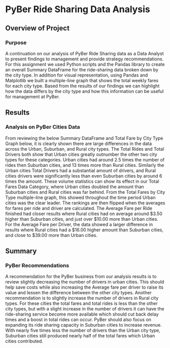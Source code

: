 # PyBer Ride Sharing Data Analysis 

## Overview of Project 

### Purpose
A continuation on our analysis of PyBer Ride Sharing data as a Data Analyst to present findings to management and provide strategy recommendations. For this assignment we used Python scripts and the Pandas library to create an overall Summary DataFrame for the ride-sharing data broken down by the city type. In addition for visual representation, using Pandas and Matplotlib we built a multiple-line graph that shows the total weekly fares for each city type. Based from the results of our findings we can highlight how the data differs by the city type and how this information can be useful for management at PyBer. 

## Results 

### Analysis on PyBer Cities Data 
From reviewing the below Summary DataFrame and Total Fare by City Type Graph below, it is clearly shown there are large differences in the data across the Urban, Suburban, and Rural city types. The Total Rides and Total Drivers both show that Urban cities greatly outnumber the other two city types for these categories. Urban cities had around 2.5 times the number of rides then Suburban cities, and 13 times more than Rural cities. Similarly the Urban cities Total Drivers had a substantial amount of drivers, and Rural cities drivers were significantly less than even Suburban cities by around 6 times the amount. These volume statistics can show its effect in our Total Fares Data Category, where Urban cities doubled the amount than Suburban cities and Rural cities was far behind. From the Total Fares by City Type multiple-line graph, this showed throughout the time period Urban cities was the clear leader. The rankings are then flipped when the averages for fares per ride and driver are calculated. The Average Fare per Ride finished had closer results where Rural cities had on average around $3.50 higher than Suburban cities, and just over $10.00 more than Urban cities. For the Average Fare per Driver, the data showed a larger difference in results where Rural cities had a $16.00 higher amount than Suburban cities, and close to $39.00 more than Urban cities. 

## Summary

### PyBer Recommendations 
A recommendation for the PyBer business from our analysis results is to review slightly decreasing the number of drivers in urban cities. This should help save costs while also increasing the Average fare per driver to raise its value and lessen the difference between the other city types. Another recommendation is to slightly increase the number of drivers in Rural city types. For these cities the total fares and total rides is less than the other city types, but with a slight increase in the number of drivers it can have the ride-sharing service become more available which should cut back delay times and a boost in total rides can occur. PyBer should also focus on expanding its ride sharing capacity in Suburban cities to increase revenue. With nearly five times less the number of drivers than the Urban city type, Suburban cities still produced nearly half of the total fares which Urban cities contributed. 

